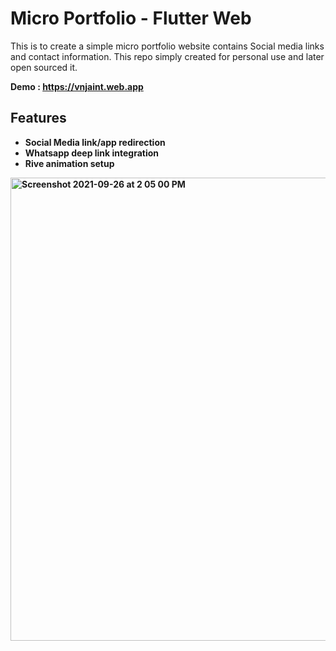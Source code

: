 # Micro Portfolio - Flutter Web

This is to create a simple micro portfolio website contains Social media links and contact information.
This repo simply created for personal use and later open sourced it.

<b>Demo<b> : https://vnjaint.web.app

  ## Features

- Social Media link/app redirection
- Whatsapp deep link integration
- Rive animation setup

<img width="741" alt="Screenshot 2021-09-26 at 2 05 00 PM" src="https://user-images.githubusercontent.com/33921519/134800262-3a31e0e6-eb21-4a0e-978c-1a7afc5b9f9b.png">
  
  
